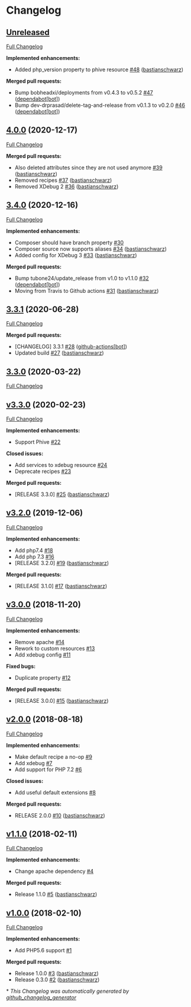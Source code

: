 # Changelog

## [Unreleased](https://github.com/codenamephp/chef.cookbook.php/tree/HEAD)

[Full Changelog](https://github.com/codenamephp/chef.cookbook.php/compare/4.0.0...HEAD)

**Implemented enhancements:**

- Added php\_version property to phive resource [\#48](https://github.com/codenamephp/chef.cookbook.php/pull/48) ([bastianschwarz](https://github.com/bastianschwarz))

**Merged pull requests:**

- Bump bobheadxi/deployments from v0.4.3 to v0.5.2 [\#47](https://github.com/codenamephp/chef.cookbook.php/pull/47) ([dependabot[bot]](https://github.com/apps/dependabot))
- Bump dev-drprasad/delete-tag-and-release from v0.1.3 to v0.2.0 [\#46](https://github.com/codenamephp/chef.cookbook.php/pull/46) ([dependabot[bot]](https://github.com/apps/dependabot))

## [4.0.0](https://github.com/codenamephp/chef.cookbook.php/tree/4.0.0) (2020-12-17)

[Full Changelog](https://github.com/codenamephp/chef.cookbook.php/compare/3.4.0...4.0.0)

**Merged pull requests:**

- Also deleted attributes since they are not used anymore [\#39](https://github.com/codenamephp/chef.cookbook.php/pull/39) ([bastianschwarz](https://github.com/bastianschwarz))
- Removed recipes [\#37](https://github.com/codenamephp/chef.cookbook.php/pull/37) ([bastianschwarz](https://github.com/bastianschwarz))
- Removed XDebug 2  [\#36](https://github.com/codenamephp/chef.cookbook.php/pull/36) ([bastianschwarz](https://github.com/bastianschwarz))

## [3.4.0](https://github.com/codenamephp/chef.cookbook.php/tree/3.4.0) (2020-12-16)

[Full Changelog](https://github.com/codenamephp/chef.cookbook.php/compare/3.3.1...3.4.0)

**Implemented enhancements:**

- Composer should have branch property [\#30](https://github.com/codenamephp/chef.cookbook.php/issues/30)
- Composer source now supports aliases [\#34](https://github.com/codenamephp/chef.cookbook.php/pull/34) ([bastianschwarz](https://github.com/bastianschwarz))
- Added config for XDebug 3 [\#33](https://github.com/codenamephp/chef.cookbook.php/pull/33) ([bastianschwarz](https://github.com/bastianschwarz))

**Merged pull requests:**

- Bump tubone24/update\_release from v1.0 to v1.1.0 [\#32](https://github.com/codenamephp/chef.cookbook.php/pull/32) ([dependabot[bot]](https://github.com/apps/dependabot))
- Moving from Travis to Github actions [\#31](https://github.com/codenamephp/chef.cookbook.php/pull/31) ([bastianschwarz](https://github.com/bastianschwarz))

## [3.3.1](https://github.com/codenamephp/chef.cookbook.php/tree/3.3.1) (2020-06-28)

[Full Changelog](https://github.com/codenamephp/chef.cookbook.php/compare/3.3.0...3.3.1)

**Merged pull requests:**

- \[CHANGELOG\] 3.3.1 [\#28](https://github.com/codenamephp/chef.cookbook.php/pull/28) ([github-actions[bot]](https://github.com/apps/github-actions))
- Updated build [\#27](https://github.com/codenamephp/chef.cookbook.php/pull/27) ([bastianschwarz](https://github.com/bastianschwarz))

## [3.3.0](https://github.com/codenamephp/chef.cookbook.php/tree/3.3.0) (2020-03-22)

[Full Changelog](https://github.com/codenamephp/chef.cookbook.php/compare/v3.3.0...3.3.0)

## [v3.3.0](https://github.com/codenamephp/chef.cookbook.php/tree/v3.3.0) (2020-02-23)

[Full Changelog](https://github.com/codenamephp/chef.cookbook.php/compare/v3.2.0...v3.3.0)

**Implemented enhancements:**

- Support Phive [\#22](https://github.com/codenamephp/chef.cookbook.php/issues/22)

**Closed issues:**

- Add services to xdebug resource [\#24](https://github.com/codenamephp/chef.cookbook.php/issues/24)
- Deprecate recipes [\#23](https://github.com/codenamephp/chef.cookbook.php/issues/23)

**Merged pull requests:**

- \[RELEASE 3.3.0\] [\#25](https://github.com/codenamephp/chef.cookbook.php/pull/25) ([bastianschwarz](https://github.com/bastianschwarz))

## [v3.2.0](https://github.com/codenamephp/chef.cookbook.php/tree/v3.2.0) (2019-12-06)

[Full Changelog](https://github.com/codenamephp/chef.cookbook.php/compare/v3.0.0...v3.2.0)

**Implemented enhancements:**

- Add php7.4 [\#18](https://github.com/codenamephp/chef.cookbook.php/issues/18)
- Add php 7.3 [\#16](https://github.com/codenamephp/chef.cookbook.php/issues/16)
- \[RELEASE 3.2.0\] [\#19](https://github.com/codenamephp/chef.cookbook.php/pull/19) ([bastianschwarz](https://github.com/bastianschwarz))

**Merged pull requests:**

- \[RELEASE 3.1.0\] [\#17](https://github.com/codenamephp/chef.cookbook.php/pull/17) ([bastianschwarz](https://github.com/bastianschwarz))

## [v3.0.0](https://github.com/codenamephp/chef.cookbook.php/tree/v3.0.0) (2018-11-20)

[Full Changelog](https://github.com/codenamephp/chef.cookbook.php/compare/v2.0.0...v3.0.0)

**Implemented enhancements:**

- Remove apache [\#14](https://github.com/codenamephp/chef.cookbook.php/issues/14)
- Rework to custom resources [\#13](https://github.com/codenamephp/chef.cookbook.php/issues/13)
- Add xdebug config [\#11](https://github.com/codenamephp/chef.cookbook.php/issues/11)

**Fixed bugs:**

- Duplicate property [\#12](https://github.com/codenamephp/chef.cookbook.php/issues/12)

**Merged pull requests:**

- \[RELEASE 3.0.0\] [\#15](https://github.com/codenamephp/chef.cookbook.php/pull/15) ([bastianschwarz](https://github.com/bastianschwarz))

## [v2.0.0](https://github.com/codenamephp/chef.cookbook.php/tree/v2.0.0) (2018-08-18)

[Full Changelog](https://github.com/codenamephp/chef.cookbook.php/compare/v1.1.0...v2.0.0)

**Implemented enhancements:**

- Make default recipe a no-op [\#9](https://github.com/codenamephp/chef.cookbook.php/issues/9)
- Add xdebug [\#7](https://github.com/codenamephp/chef.cookbook.php/issues/7)
- Add support for PHP 7.2 [\#6](https://github.com/codenamephp/chef.cookbook.php/issues/6)

**Closed issues:**

- Add useful default extensions [\#8](https://github.com/codenamephp/chef.cookbook.php/issues/8)

**Merged pull requests:**

- RELEASE 2.0.0 [\#10](https://github.com/codenamephp/chef.cookbook.php/pull/10) ([bastianschwarz](https://github.com/bastianschwarz))

## [v1.1.0](https://github.com/codenamephp/chef.cookbook.php/tree/v1.1.0) (2018-02-11)

[Full Changelog](https://github.com/codenamephp/chef.cookbook.php/compare/v1.0.0...v1.1.0)

**Implemented enhancements:**

- Change apache dependency [\#4](https://github.com/codenamephp/chef.cookbook.php/issues/4)

**Merged pull requests:**

- Release 1.1.0 [\#5](https://github.com/codenamephp/chef.cookbook.php/pull/5) ([bastianschwarz](https://github.com/bastianschwarz))

## [v1.0.0](https://github.com/codenamephp/chef.cookbook.php/tree/v1.0.0) (2018-02-10)

[Full Changelog](https://github.com/codenamephp/chef.cookbook.php/compare/09a54ef2cb5ea139b9c979ba2f417a532bd73820...v1.0.0)

**Implemented enhancements:**

- Add PHP5.6 support [\#1](https://github.com/codenamephp/chef.cookbook.php/issues/1)

**Merged pull requests:**

- Release 1.0.0 [\#3](https://github.com/codenamephp/chef.cookbook.php/pull/3) ([bastianschwarz](https://github.com/bastianschwarz))
- Release 0.3.0 [\#2](https://github.com/codenamephp/chef.cookbook.php/pull/2) ([bastianschwarz](https://github.com/bastianschwarz))



\* *This Changelog was automatically generated by [github_changelog_generator](https://github.com/github-changelog-generator/github-changelog-generator)*

